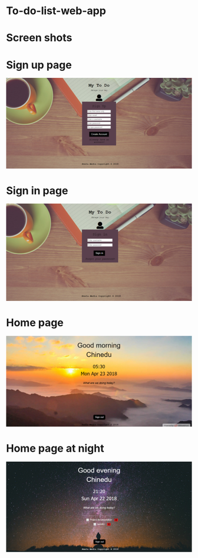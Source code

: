 # To-do-list-web-app

# Screen shots

# Sign up page
![alt text](screenshots/sign_up_page.png "Sign up page")

# Sign in page
![alt text](screenshots/sign_in_page.png "Sign in page")

# Home page
![alt text](screenshots/homePage2.png "Home page")

# Home page at night
![alt text](screenshots/homePage.png "Home page at night")